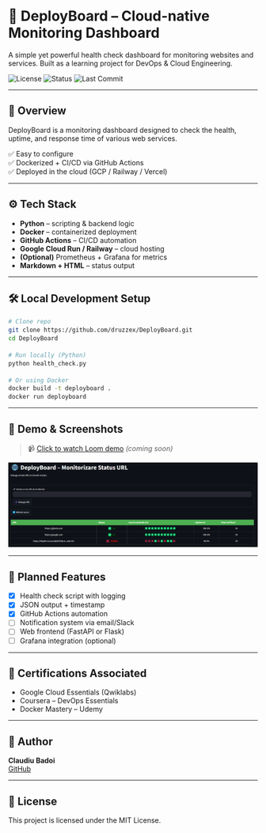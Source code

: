 # 🚀 DeployBoard – Cloud-native Monitoring Dashboard

A simple yet powerful health check dashboard for monitoring websites and services. Built as a learning project for DevOps & Cloud Engineering.

![License](https://img.shields.io/badge/license-MIT-blue)
![Status](https://img.shields.io/badge/status-in%20progress-yellow)
![Last Commit](https://img.shields.io/github/last-commit/druzzex/DeployBoard)

---

## 📌 Overview

DeployBoard is a monitoring dashboard designed to check the health, uptime, and response time of various web services.

✅ Easy to configure  
✅ Dockerized + CI/CD via GitHub Actions  
✅ Deployed in the cloud (GCP / Railway / Vercel)

---

## ⚙️ Tech Stack

- **Python** – scripting & backend logic  
- **Docker** – containerized deployment  
- **GitHub Actions** – CI/CD automation  
- **Google Cloud Run / Railway** – cloud hosting  
- **(Optional)** Prometheus + Grafana for metrics  
- **Markdown + HTML** – status output

---

## 🛠️ Local Development Setup

```bash
# Clone repo
git clone https://github.com/druzzex/DeployBoard.git
cd DeployBoard

# Run locally (Python)
python health_check.py

# Or using Docker
docker build -t deployboard .
docker run deployboard
```

---

## 🎥 Demo & Screenshots

> 📹 [Click to watch Loom demo](https://loom.com/YOUR-VIDEO) *(coming soon)*

![Dashboard Preview](screenshots/preview.png)

---

## 🚧 Planned Features

- [x] Health check script with logging  
- [x] JSON output + timestamp  
- [x] GitHub Actions automation  
- [ ] Notification system via email/Slack  
- [ ] Web frontend (FastAPI or Flask)  
- [ ] Grafana integration (optional)

---

## 📜 Certifications Associated

- Google Cloud Essentials (Qwiklabs)  
- Coursera – DevOps Essentials  
- Docker Mastery – Udemy

---

## 👤 Author

**Claudiu Badoi**  
[GitHub](https://github.com/druzzex)

---

## 📝 License

This project is licensed under the MIT License.
